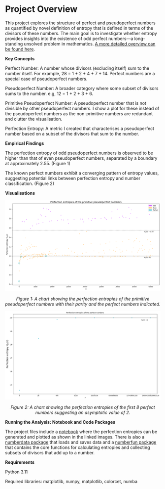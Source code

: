 # Project Overview

This project explores the structure of perfect and pseudoperfect numbers as quantified by novel definition of entropy that is defined in terms of the divisors of these numbers. The main goal is to investigate whether entropy provides insights into the existence of odd perfect numbers—a long-standing unsolved problem in mathematics.
[A more detailed overview can be found here](https://github.com/Dank-o/Perfection_Entropy/blob/main/detailed_overview.ipynb).

**Key Concepts**

Perfect Number: A number whose divisors (excluding itself) sum to the number itself. For example, 28 = 1 + 2 + 4 + 7 + 14. Perfect numbers are a special case of pseudoperfect numbers.

Pseudoperfect Number: A broader category where some subset of divisors sums to the number. e.g, 12 = 1 + 2 + 3 + 6.

Primitive Pseudoperfect Number: A pseudoperfect number that is not divisible by other pseudoperfect numbers.  I show a plot for these instead of the pseudoperfect numbers as the non-primitive numbers are redundant and clutter the visualisation.

Perfection Entropy: A metric I created that characterises a pseudoperfect number based on a subset of the divisors that sum to the number.

**Empirical Findings**

The perfection entropy of odd pseudoperfect numbers is observed to be higher than that of even pseudoperfect numbers, separated by a boundary at approximately 2.55. (Figure 1)

The known perfect numbers exhibit a converging pattern of entropy values, suggesting potential links between perfection entropy and number classification. (Figure 2)

**Visualisations**

<div style="text-align: center;">
    <img src="images/perfection_entropies_primitives.png" alt="A chart showing the perfection entropies of the primitive pseudoperfect numbers with their parity and the perfect numbers indicated.">
    <p style="text-align: center;"><em>Figure 1: A chart showing the perfection entropies of the primitive pseudoperfect numbers with their parity and the perfect numbers indicated.</em></p>
</div>

<div style="text-align: center;">
    <img src="images/Perfection_entropies_perfect_only.png" alt="A chart showing the perfection entropies of the first 8 perfect numbers suggesting an asymptotic value of 2.">
    <p style="text-align: center;"><em>Figure 2: A chart showing the perfection entropies of the first 8 perfect numbers suggesting an asymptotic value of 2.</em></p>
</div

**Running the Analysis: Notebook and Code Packages**


The project files include a [notebook](notebooks/perfection_entropies.ipynb) where the perfection entropies can be generated and plotted as shown in the linked images. There is also a [numberdata package](src/numberdata) that loads and saves data and a [numberfun package](src/numberfun) that contains the core functions for calculating entropies and collecting subsets of divisors that add up to a number.


**Requirements**

Python 3.11

Required libraries: matplotlib, numpy, matplotlib, colorcet, numba
